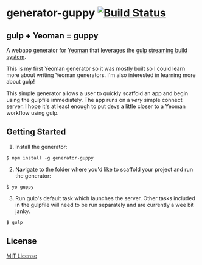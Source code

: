 # generator-guppy [![Build Status](https://secure.travis-ci.org/chrisjordanme/generator-guppy.png?branch=master)](https://travis-ci.org/chrisjordanme/generator-guppy)

## gulp + Yeoman = guppy

A webapp generator for [Yeoman](http://yeoman.io) that leverages the [gulp streaming build system](http://gulpjs.com/).

This is my first Yeoman generator so it was mostly built so I could learn more about writing Yeoman generators. I'm also interested in learning more about gulp!

This simple generator allows a user to quickly scaffold an app and begin using the gulpfile immediately. The app runs on a *very* simple connect server. I hope it's at least enough to put devs a little closer to a Yeoman workflow using gulp.

## Getting Started

1. Install the generator:

  ```
  $ npm install -g generator-guppy
  ```

2. Navigate to the folder where you'd like to scaffold your project and run the generator:

  ```
  $ yo guppy
  ```

3. Run gulp's default task which launches the server. Other tasks included in the gulpfile will need to be run separately and are currently a wee bit janky.

  ```
  $ gulp
  ```

## License

[MIT License](http://en.wikipedia.org/wiki/MIT_License)
